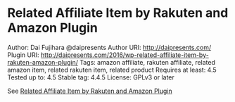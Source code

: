 # Related Affiliate Item by Rakuten and Amazon Plugin
Author: Dai Fujihara @daipresents 
Author URI: http://daipresents.com/ 
Plugin URI: http://daipresents.com/2016/wp-related-affiliate-item-by-rakuten-amazon-plugin/ 
Tags: amazon affiliate, rakuten affiliate, related amazon item, related rakuten item, related product 
Requires at least: 4.5
Tested up to: 4.5 
Stable tag: 4.4.5 
License: GPLv3 or later 

See [Related Affiliate Item by Rakuten and Amazon Plugin](http://daipresents.com/2016/wp-related-affiliate-item-by-rakuten-amazon-plugin/ "Related Affiliate Item by Rakuten and Amazon Plugin")

